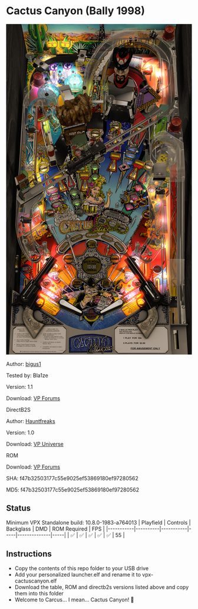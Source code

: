 # Cactus Canyon (Bally 1998)

![Table Preview](../../images/vpx-cactuscanyon.png)

Author: [bigus1](https://www.vpforums.org/index.php?showuser=107629)  

Tested by: Bla1ze

Version: 1.1

Download: [VP Forums](https://www.vpforums.org/index.php?app=downloads&showfile=15897)

DirectB2S

Author: [Hauntfreaks](https://vpuniverse.com/profile/5216-hauntfreaks/)  

Version: 1.0

Download: [VP Universe](https://vpuniverse.com/files/file/14097-cactus-canyon-bally-1998-b2s-with-full-dmd/)

ROM

Download: [VP Forums](https://www.vpforums.org/index.php?app=downloads&showfile=1257)

SHA: f47b32503177c55e9025ef53869180ef97280562

MD5: f47b32503177c55e9025ef53869180ef97280562

## Status 

Minimum VPX Standalone build: 10.8.0-1983-a764013
| Playfield | Controls | Backglass | DMD | ROM Required | FPS | 
|-----------|----------|-----------|-----|--------------|-----|
| :white_check_mark: | :white_check_mark: | :white_check_mark: | :white_check_mark: | :white_check_mark: | 55 |

## Instructions

- Copy the contents of this repo folder to your USB drive
- Add your personalized launcher.elf and rename it to vpx-cactuscanyon.elf
- Download the table, ROM and directb2s versions listed above and copy them into this folder
- Welcome to Carcus... I mean... Cactus Canyon! 🌵
